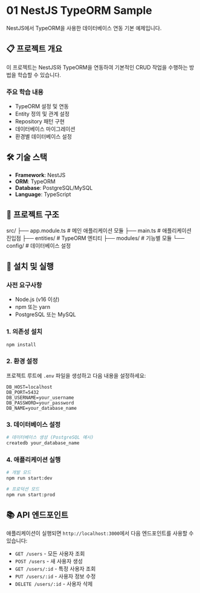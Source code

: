 # 01 NestJS TypeORM Sample

NestJS에서 TypeORM을 사용한 데이터베이스 연동 기본 예제입니다.

## 📋 프로젝트 개요

이 프로젝트는 NestJS와 TypeORM을 연동하여 기본적인 CRUD 작업을 수행하는 방법을 학습할 수 있습니다.

### 주요 학습 내용
- TypeORM 설정 및 연동
- Entity 정의 및 관계 설정
- Repository 패턴 구현
- 데이터베이스 마이그레이션
- 환경별 데이터베이스 설정

## 🛠️ 기술 스택

- **Framework**: NestJS
- **ORM**: TypeORM
- **Database**: PostgreSQL/MySQL
- **Language**: TypeScript

## 📁 프로젝트 구조
src/
├── app.module.ts # 메인 애플리케이션 모듈
├── main.ts # 애플리케이션 진입점
├── entities/ # TypeORM 엔티티
├── modules/ # 기능별 모듈
└── config/ # 데이터베이스 설정

## 🚀 설치 및 실행

### 사전 요구사항
- Node.js (v16 이상)
- npm 또는 yarn
- PostgreSQL 또는 MySQL

### 1. 의존성 설치
```bash
npm install
```

### 2. 환경 설정
프로젝트 루트에 `.env` 파일을 생성하고 다음 내용을 설정하세요:

```env
DB_HOST=localhost
DB_PORT=5432
DB_USERNAME=your_username
DB_PASSWORD=your_password
DB_NAME=your_database_name
```

### 3. 데이터베이스 설정
```bash
# 데이터베이스 생성 (PostgreSQL 예시)
createdb your_database_name
```

### 4. 애플리케이션 실행
```bash
# 개발 모드
npm run start:dev

# 프로덕션 모드
npm run start:prod
```

## 📚 API 엔드포인트

애플리케이션이 실행되면 `http://localhost:3000`에서 다음 엔드포인트를 사용할 수 있습니다:

- `GET /users` - 모든 사용자 조회
- `POST /users` - 새 사용자 생성
- `GET /users/:id` - 특정 사용자 조회
- `PUT /users/:id` - 사용자 정보 수정
- `DELETE /users/:id` - 사용자 삭제
